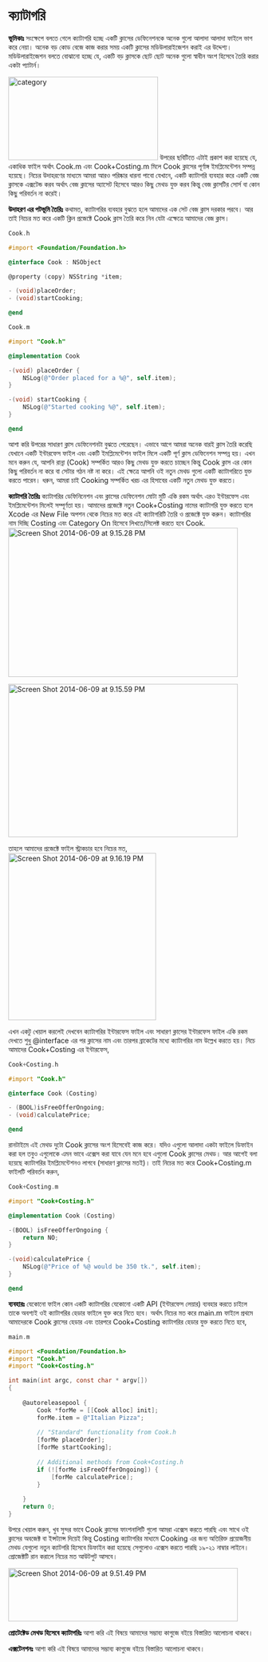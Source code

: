 ক্যাটাগরি
===========

<span style="color:#000000;"><strong>ভূমিকাঃ</strong></span>
সংক্ষেপে বলতে গেলে ক্যাটাগরি হচ্ছে একটি ক্লাসের ডেফিনেশনকে অনেক গুলো আলাদা আলাদা ফাইলে ভাগ করে নেয়া। অনেক বড় কোড বেজে কাজ করার সময় একটি ক্লাসের মডিউলারাইজেশন করাই এর উদ্দেশ্য। মডিউলারাইজেশন বলতে বোঝানো হচ্ছে যে, একটি বড় ক্লাসকে ছোট ছোট অনেক গুলো স্বাধীন অংশ হিসেবে তৈরি করার একটা প্যাটার্ন।

<a href="https://nuhil.files.wordpress.com/2014/06/category.png"><img src="http://nuhil.files.wordpress.com/2014/06/category.png?w=300" alt="category" width="300" height="167" class="aligncenter size-medium wp-image-1533" /></a>
উপরের ছবিটিতে এটাই প্রকাশ করা হয়েছে যে, একাধিক ফাইল অর্থাৎ Cook.m এবং Cook+Costing.m মিলে Cook ক্লাসের পূর্ণাঙ্গ ইমপ্লিমেন্টেশন সম্পন্ন হয়েছে। নিচের উদাহরণের মাধ্যমে আমরা আরও পরিষ্কার ধারনা পাবো যেখানে, একটি ক্যাটাগরি ব্যবহার করে একটি বেজ ক্লাসকে এক্সটেন্ড করব অর্থাৎ বেজ ক্লাসের অ্যাসেট হিসেবে আরও কিছু মেথড যুক্ত করব কিন্তু বেজ ক্লাসটির সোর্স বা কোন কিছু পরিবর্তন না করেই।

<span style="color:#000000;"><strong>উদাহরণ এর পটভূমি তৈরিঃ</strong></span>
কথামত, ক্যাটাগরির ব্যবহার বুঝতে হলে আমাদের এক সেট বেজ ক্লাস দরকার পরবে। আর তাই নিচের মত করে একটি ক্লিন প্রজেক্টে Cook ক্লাস তৈরি করে নিন যেটা এক্ষেত্রে আমাদের বেজ ক্লাস। 
```objective-c 
Cook.h

#import <Foundation/Foundation.h>

@interface Cook : NSObject

@property (copy) NSString *item;

- (void)placeOrder;
- (void)startCooking;

@end
``` 

```objective-c 
Cook.m

#import "Cook.h"

@implementation Cook

-(void) placeOrder {
    NSLog(@"Order placed for a %@", self.item);
}

-(void) startCooking {
    NSLog(@"Started cooking %@", self.item);
}

@end
``` 

আশা করি উপরের সাধারণ ক্লাস ডেফিনেশনটা বুঝতে পেরেছেন। এভাবে আগে আমরা অনেক বারই ক্লাস তৈরি করেছি যেখানে একটি ইন্টারফেস ফাইল এবং একটি ইমপ্লিমেন্টেশন ফাইল মিলে একটি পূর্ণ ক্লাস ডেফিনেশন সম্পন্ন হয়। এখন মনে করুন যে, আপনি রান্না (Cook) সম্পর্কিত আরও কিছু মেথড যুক্ত করতে চাচ্ছেন কিন্তু Cook ক্লাস এর কোন কিছু পরিবর্তন না করে বা সেটার গঠন নষ্ট না করে। এই ক্ষেত্রে আপনি ওই নতুন মেথড গুলো একটি ক্যাটাগরিতে যুক্ত করতে পারেন। ধরুন, আমরা চাই Cooking সম্পর্কিত খরচ এর হিসাবের একটি নতুন মেথড যুক্ত করতে।

<span style="color:#000000;"><strong>ক্যাটাগরি তৈরিঃ</strong></span>
ক্যাটাগরির ডেফিনিনেশন এবং ক্লাসের ডেফিনেশন মোটা মুটি একি রকম অর্থাৎ এরও ইন্টারফেস এবং ইমপ্লিমেন্টেশন মিলেই সম্পূর্ণতা হয়। আমাদের প্রজেক্টে নতুন Cook+Costing নামের ক্যাটাগরি যুক্ত করতে হলে Xcode এর New File অপশন থেকে নিচের মত করে এই ক্যাটাগরিটি তৈরি ও প্রজেক্টে যুক্ত করুন। ক্যাটাগরির নাম দিচ্ছি Costing এবং Category On হিসেবে লিখতে/সিলেক্ট করতে হবে Cook.
<a href="https://nuhil.files.wordpress.com/2014/06/screen-shot-2014-06-09-at-9-15-28-pm.png"><img src="http://nuhil.files.wordpress.com/2014/06/screen-shot-2014-06-09-at-9-15-28-pm.png?w=460" alt="Screen Shot 2014-06-09 at 9.15.28 PM" width="460" height="299" class="aligncenter size-large wp-image-1536" /></a>

<a href="https://nuhil.files.wordpress.com/2014/06/screen-shot-2014-06-09-at-9-15-59-pm.png"><img src="http://nuhil.files.wordpress.com/2014/06/screen-shot-2014-06-09-at-9-15-59-pm.png?w=460" alt="Screen Shot 2014-06-09 at 9.15.59 PM" width="460" height="307" class="aligncenter size-large wp-image-1537" /></a>

তাহলে আমাদের প্রজেক্টে ফাইল স্ট্রাকচার হবে নিচের মত,
<a href="https://nuhil.files.wordpress.com/2014/06/screen-shot-2014-06-09-at-9-16-19-pm.png"><img src="http://nuhil.files.wordpress.com/2014/06/screen-shot-2014-06-09-at-9-16-19-pm.png" alt="Screen Shot 2014-06-09 at 9.16.19 PM" width="296" height="335" class="aligncenter size-full wp-image-1538" /></a>

এখন একটু খেয়াল করলেই দেখবেন ক্যাটাগরির ইন্টারফেস ফাইল এবং সাধারণ ক্লাসের ইন্টারফেস ফাইল একি রকম দেখতে শুধু @interface এর পর ক্লাসের নাম এবং তারপর ব্রাকেটের মধ্যে ক্যাটাগরির নাম উল্লেখ করতে হয়। নিচে আমাদের Cook+Costing এর ইন্টারফেস,
```objective-c 
Cook+Costing.h

#import "Cook.h"

@interface Cook (Costing)

- (BOOL)isFreeOfferOngoing;
- (void)calculatePrice;

@end
``` 
রানটাইমে এই মেথড দুটো Cook ক্লাসের অংশ হিসেবেই কাজ করে। যদিও এগুলো আলাদা একটা ফাইলে ডিফাইন করা হল তবুও এগুলোকে এমন ভাবে এক্সেস করা যাবে যেন মনে হবে এগুলো Cook ক্লাসের মেথড।
আর আগেই বলা হয়েছে ক্যাটাগরির ইমপ্লিমেন্টেশনও লাগবে (সাধারণ ক্লাসের মতই)। তাই নিচের মত করে Cook+Costing.m ফাইলটি পরিবর্তন করুন,

```objective-c 
Cook+Costing.m

#import "Cook+Costing.h"

@implementation Cook (Costing)

-(BOOL) isFreeOfferOngoing {
    return NO;
}

-(void)calculatePrice {
    NSLog(@"Price of %@ would be 350 tk.", self.item);
}

@end
``` 

<span style="color:#000000;"><strong>ব্যবহারঃ</strong></span>
যেকোনো ফাইল কোন একটি ক্যাটাগরির যেকোনো একটি API (ইন্টারফেস লেয়ার) ব্যবহার করতে চাইলে তাকে অবশ্যই ওই ক্যাটাগরির হেডার ফাইলে যুক্ত করে নিতে হবে। অর্থাৎ নিচের মত করে main.m ফাইলে প্রথমে আমাদেরকে Cook ক্লাসের হেডার এবং তারপরে Cook+Costing ক্যাটাগরির হেডার যুক্ত করতে নিতে হবে, 
```objective-c 
main.m

#import <Foundation/Foundation.h>
#import "Cook.h"
#import "Cook+Costing.h"

int main(int argc, const char * argv[])
{
    
    @autoreleasepool {
        Cook *forMe = [[Cook alloc] init];
        forMe.item = @"Italian Pizza";
        
        // "Standard" functionality from Cook.h
        [forMe placeOrder];
        [forMe startCooking];
        
        // Additional methods from Cook+Costing.h
        if (![forMe isFreeOfferOngoing]) {
            [forMe calculatePrice];
        }
        
    }
    return 0;
}
``` 

উপরে খেয়াল করুন, খুব সুন্দর ভাবে Cook ক্লাসের ফাংশনালিটি গুলো আমরা এক্সেস করতে পারছি এবং সাথে ওই ক্লাসের অবজেক্ট বা ইন্সট্যান্স দিয়েই কিন্তু Costing ক্যাটাগরির মাধ্যমে Cooking এর জন্য অতিরিক্ত প্রয়োজনীয় মেথড যেগুলো নতুন ক্যাটগরি হিসেবে ডিফাইন করা হয়েছে সেগুলোও এক্সেস করতে পারছি ১৯-২১ নাম্বার লাইনে। প্রোজেক্টটি রান করালে নিচের মত আউটপুট আসবে।

<a href="https://nuhil.files.wordpress.com/2014/06/screen-shot-2014-06-09-at-9-51-49-pm.png"><img src="http://nuhil.files.wordpress.com/2014/06/screen-shot-2014-06-09-at-9-51-49-pm.png?w=460" alt="Screen Shot 2014-06-09 at 9.51.49 PM" width="460" height="107" class="aligncenter size-large wp-image-1539" /></a>

<span style="color:#000000;"><strong>প্রোটেক্টেড মেথড হিসেবে ক্যাটাগরিঃ</strong></span>
আশা করি এই বিষয়ে আমাদের সম্ভাব্য কাগুজে বইয়ে বিস্তারিত আলোচনা থাকবে।

<span style="color:#000000;"><strong>এক্সটেনশনঃ</strong></span>
আশা করি এই বিষয়ে আমাদের সম্ভাব্য কাগুজে বইয়ে বিস্তারিত আলোচনা থাকবে।